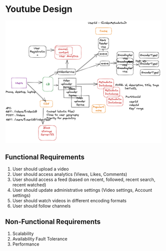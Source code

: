 
# Youtube Design 

![Youtube](./Untitled24.png) 

## Functional Requirements 

1. User should upload a video 
2. User should access analytics (Views, Likes, Comments) 
3. User should access a feed (based on  recent, followed, recent search, recent watched) 
4. User should update administrative settings (Video settings, Account settings)
5. User should watch videos in different encoding formats 
6. User should follow channels 

## Non-Functional Requirements 

1. Scalability
2. Availability Fault Tolerance
3. Performance
